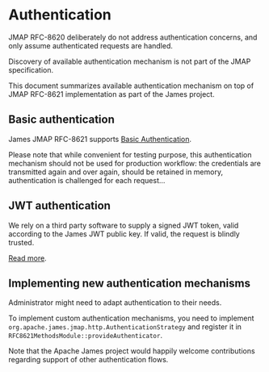# Authentication

JMAP RFC-8620 deliberately do not address authentication concerns, and only assume authenticated requests are handled.

Discovery of available authentication mechanism is not part of the JMAP specification.

This document summarizes available authentication mechanism on top of JMAP RFC-8621 implementation as part of the James
project.

## Basic authentication

James JMAP RFC-8621 supports [Basic Authentication](https://en.wikipedia.org/wiki/Basic_access_authentication).

Please note that while convenient for testing purpose, this authentication mechanism should not be used for production
workflow: the credentials are transmitted again and over again, should be retained in memory, authentication is
challenged for each request...

## JWT authentication

We rely on a third party software to supply a signed JWT token, valid according to the James JWT public key.
If valid, the request is blindly trusted.

[Read more](https://github.com/apache/james-project/blob/master/docs/modules/servers/pages/distributed/configure/jmap.adoc#generating-a-jwt-key-pair).

## Implementing new authentication mechanisms

Administrator might need to adapt authentication to their needs.

To implement custom authentication mechanisms, you need to implement `org.apache.james.jmap.http.AuthenticationStrategy`
and register it in `RFC8621MethodsModule::provideAuthenticator`.

Note that the Apache James project would happily welcome contributions regarding support of other authentication flows.